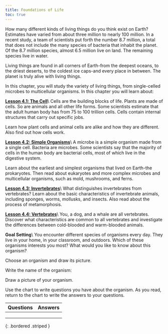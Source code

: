 ```yaml
---
title: Foundations of Life
toc: true
---
```

How many different kinds of living things do you think exist on Earth? Estimates have varied from about three million to nearly 100 million. In a recent study, a team of scientists put forth the number 8.7 million, a total that does not include the many species of bacteria that inhabit the planet. Of the 8.7 million species, almost 6.5 million live on land. The remaining species live in water.

Living things are found in all corners of Earth-from the deepest oceans, to the driest deserts, to the coldest ice caps-and every place in between. The planet is truly alive with living things.

In this chapter, you will study the variety of living things, from single-celled microbes to multicellular organisms. In this chapter you will learn about:

**[Lesson 4.1: The Cell](lesson-4.1)**\\
Cells are the building blocks of life. Plants are made of cells. So are animals and all other life forms. Some scientists estimate that the adult human body has from 75 to 100 trillion cells. Cells contain internal structures that carry out specific jobs.

Learn how plant cells and animal cells are alike and how they are different. Also find out how cells work.

**[Lesson 4.2: Simple Organisms](lesson-4.2)**\\
A microbe is a simple organism made from a single cell. Bacteria are microbes. Some scientists say that the majority of cells in the human body are bacterial cells, most of which live in the digestive system.

Learn about the earliest and simplest organisms that lived on Earth-the prokaryotes. Then read about eukaryotes and more complex microbes and multicellular organisms, such as mold, mushrooms, and ferns.

**[Lesson 4.3: Invertebrates](lesson-4.3)**\\
What distinguishes invertebrates from vertebrates? Learn about the basic characteristics of invertebrate animals, including sponges, worms, mollusks, and insects. Also read about the process of metamorphosis.

**[Lesson 4.4: Vertebrates](lesson-4.4)**\\
You, a dog, and a whale are all vertebrates. Discover what characteristics are common to all vertebrates and investigate the differences between cold-blooded and warm-blooded animals.

**Goal Setting**\\
You encounter different species of organisms every day. They live in your home, in your classroom, and outdoors. Which of these organisms interests you most? What would you like to know about this organism?

Choose an organism and draw its picture.

Write the name of the organism:

Draw a picture of your organism.

Use the chart to write questions you have about the organism. As you read, return to the chart to write the answers to your questions.

| Questions | Answers |
|:-:|:-:|
|  |  |
|  |  |
|  |  |
{: .bordered .striped }
